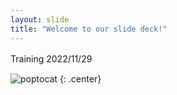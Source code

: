 ```yaml
---
layout: slide
title: "Welcome to our slide deck!"
---
```


Training 2022/11/29　

![poptocat](https://octodex.github.com/images/poptocat.png)
{: .center}
